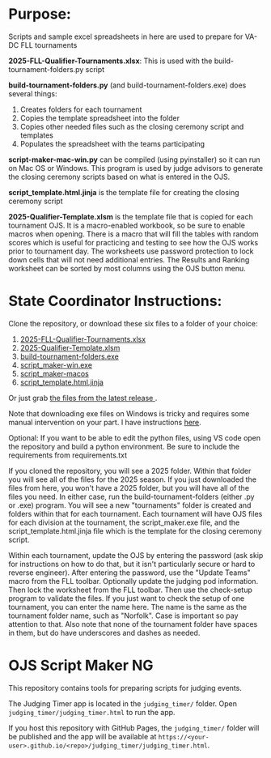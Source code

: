 # Purpose:
Scripts and sample excel spreadsheets in here are used to prepare for VA-DC FLL tournaments

**2025-FLL-Qualifier-Tournaments.xlsx**: This is used with the build-tournament-folders.py script

**build-tournament-folders.py** (and build-tournament-folders.exe) does several things:
1. Creates folders for each tournament
2. Copies the template spreadsheet into the folder
3. Copies other needed files such as the closing ceremony script and templates
4. Populates the spreadsheet with the teams participating

**script-maker-mac-win.py** can be compiled (using pyinstaller) so it can run on Mac OS or Windows. This program is used by judge advisors to generate the closing ceremony scripts based on what is entered in the OJS.

**script_template.html.jinja** is the template file for creating the closing ceremony script

**2025-Qualifier-Template.xlsm** is the template file that is copied for each tournament OJS. It is a macro-enabled workbook, so be sure to enable macros when opening. There is a macro that will fill the tables with random scores which is useful for practicing and testing to see how the OJS works prior to tournament day. The worksheets use password protection to lock down cells that will not need additional entries. The Results and Ranking worksheet can be sorted by most columns using the OJS button menu.

# State Coordinator Instructions:
Clone the repository, or download these six files to a folder of your choice:
1. [2025-FLL-Qualifier-Tournaments.xlsx](2025/2025-FLL-Qualifier-Tournaments.xlsx)
2. [2025-Qualifier-Template.xlsm](2025/2025-Qualifier-Template.xlsm)
3. [build-tournament-folders.exe](2025/build-tournament-folders.exe)
4. [script_maker-win.exe](2025/script_maker-win.exe)
5. [script_maker-macos](2025/script_maker-macos)
6. [script_template.html.jinja](2025/script_template.html.jinja)

Or just grab [the files from the latest release ](https://github.com/MrGibbage/OJS_Script_maker_NG/releases).

Note that downloading exe files on Windows is tricky and requires some manual intervention on your part. I have instructions [here](DOWNLOADING.md).

Optional: If you want to be able to edit the python files, using VS code open the repository and build a python environment. Be sure to include the requirements from requirements.txt

If you cloned the repository, you will see a 2025 folder. Within that folder you will see all of the files for the 2025 season. If you just downloaded the files from here, you won't have a 2025 folder, but you will have all of the files you need. In either case, run the build-tournament-folders (either .py or .exe) program. You will see a new "tournaments" folder is created and folders within that for each tournament. Each tournament will have OJS files for each division at the tournament, the script_maker.exe file, and the script_template.html.jinja file which is the template for the closing ceremony script.

Within each tournament, update the OJS by entering the password (ask skip for instructions on how to do that, but it isn't particularly secure or hard to reverse engineer). After entering the password, use the "Update Teams" macro from the FLL toolbar. Optionally update the judging pod information. Then lock the worksheet from the FLL toolbar. Then use the check-setup program to validate the files. If you just want to check the setup of one tournament, you can enter the name here. The name is the same as the tournament folder name, such as "Norfolk". Case is important so pay attention to that. Also note that none of the tournament folder have spaces in them, but do have underscores and dashes as needed.

# OJS Script Maker NG

This repository contains tools for preparing scripts for judging events.

The Judging Timer app is located in the `judging_timer/` folder. Open `judging_timer/judging_timer.html` to run the app.

If you host this repository with GitHub Pages, the `judging_timer/` folder will be published and the app will be available at `https://<your-user>.github.io/<repo>/judging_timer/judging_timer.html`.
